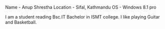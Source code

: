 Name - Anup Shrestha 
Location - Sifal, Kathmandu
OS - Windows 8.1 pro

I am a student reading Bsc.IT Bachelor in ISMT college. I like playing Guitar and Basketball.

